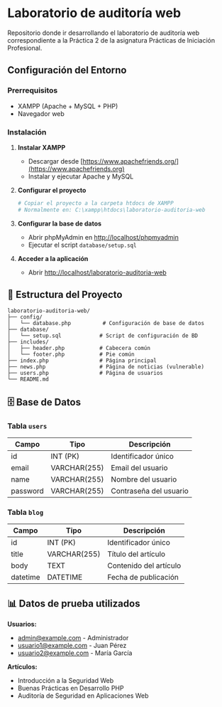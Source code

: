# Laboratorio de auditoría web

Repositorio donde ir desarrollando el laboratorio de auditoría web correspondiente a la Práctica 2 de la asignatura Prácticas de Iniciación Profesional.

## Configuración del Entorno

### Prerrequisitos
- XAMPP (Apache + MySQL + PHP)
- Navegador web

### Instalación

1. **Instalar XAMPP**
   - Descargar desde [https://www.apachefriends.org/](https://www.apachefriends.org)
   - Instalar y ejecutar Apache y MySQL

2. **Configurar el proyecto**
   ```bash
   # Copiar el proyecto a la carpeta htdocs de XAMPP
   # Normalmente en: C:\xampp\htdocs\laboratorio-auditoria-web
   ```

3. **Configurar la base de datos**
   - Abrir phpMyAdmin en [http://localhost/phpmyadmin](http://localhost/phpmyadmin)
   - Ejecutar el script `database/setup.sql`

4. **Acceder a la aplicación**
   - Abrir [http://localhost/laboratorio-auditoria-web](http://localhost/laboratorio-auditoria-web)

## 📁 Estructura del Proyecto

```
laboratorio-auditoria-web/
├── config/
│   └── database.php          # Configuración de base de datos
├── database/
│   └── setup.sql            # Script de configuración de BD
├── includes/
│   ├── header.php           # Cabecera común
│   └── footer.php           # Pie común
├── index.php                # Página principal
├── news.php                 # Página de noticias (vulnerable)
├── users.php                # Página de usuarios
└── README.md
```

## 🗄️ Base de Datos

### Tabla `users`
| Campo    | Tipo         | Descripción           |
|----------|--------------|-----------------------|
| id       | INT (PK)     | Identificador único   |
| email    | VARCHAR(255) | Email del usuario     |
| name     | VARCHAR(255) | Nombre del usuario    |
| password | VARCHAR(255) | Contraseña del usuario|

### Tabla `blog`
| Campo    | Tipo         | Descripción           |
|----------|--------------|-----------------------|
| id       | INT (PK)     | Identificador único   |
| title    | VARCHAR(255) | Título del artículo   |
| body     | TEXT         | Contenido del artículo|
| datetime | DATETIME     | Fecha de publicación  |

## 📊 Datos de prueba utilizados

**Usuarios:**
- admin@example.com - Administrador
- usuario1@example.com - Juan Pérez  
- usuario2@example.com - María García

**Artículos:**
- Introducción a la Seguridad Web
- Buenas Prácticas en Desarrollo PHP
- Auditoría de Seguridad en Aplicaciones Web
